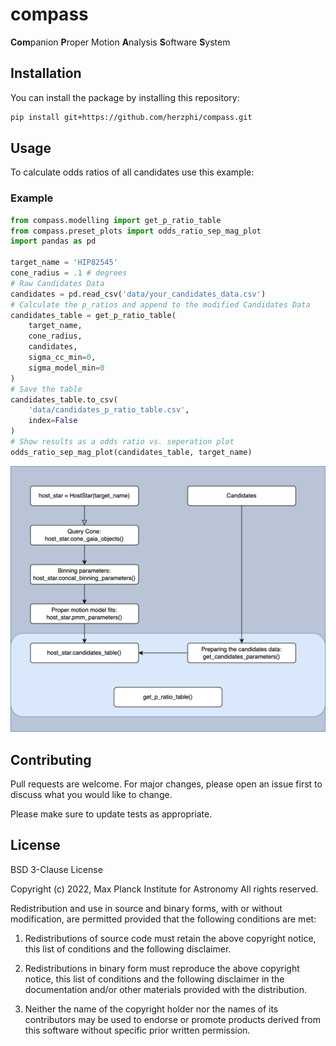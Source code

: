 # compass
**Com**panion **P**roper Motion **A**nalysis **S**oftware **S**ystem

## Installation

You can install the package by installing this repository:

```bash
pip install git+https://github.com/herzphi/compass.git
```

## Usage
To calculate odds ratios of all candidates use this example:
### Example
```python
from compass.modelling import get_p_ratio_table
from compass.preset_plots import odds_ratio_sep_mag_plot
import pandas as pd

target_name = 'HIP82545'
cone_radius = .1 # degrees
# Raw Candidates Data
candidates = pd.read_csv('data/your_candidates_data.csv')
# Calculate the p_ratios and append to the modified Candidates Data
candidates_table = get_p_ratio_table(
    target_name, 
    cone_radius, 
    candidates, 
    sigma_cc_min=0,
    sigma_model_min=0
)
# Save the table
candidates_table.to_csv(
    'data/candidates_p_ratio_table.csv', 
    index=False
)
# Show results as a odds ratio vs. seperation plot
odds_ratio_sep_mag_plot(candidates_table, target_name)
```
![Flow Diagram](diagram.png)
## Contributing

Pull requests are welcome. For major changes, please open an issue first
to discuss what you would like to change.

Please make sure to update tests as appropriate.

## License

BSD 3-Clause License

Copyright (c) 2022,  Max Planck Institute for Astronomy
All rights reserved.

Redistribution and use in source and binary forms, with or without
modification, are permitted provided that the following conditions are met:

1. Redistributions of source code must retain the above copyright notice, this
   list of conditions and the following disclaimer.

2. Redistributions in binary form must reproduce the above copyright notice,
   this list of conditions and the following disclaimer in the documentation
   and/or other materials provided with the distribution.

3. Neither the name of the copyright holder nor the names of its
   contributors may be used to endorse or promote products derived from
   this software without specific prior written permission.
